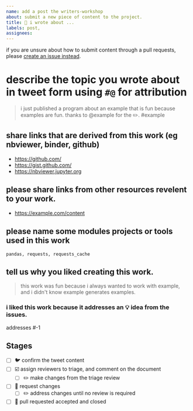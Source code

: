 ```yaml
---
name: add a post the writers-workshop
about: submit a new piece of content to the project.
title: 👀 i wrote about ...
labels: post,
assignees: 
---
```


if you are unsure about how to submit content through a pull requests, please [create an issue instead](https://github.com/Quansight/writers-workshop/issues/new?template=work.md).

# describe the topic you wrote about in tweet form using `#@` for attribution

> i just published a program about an example that is fun because examples are fun. thanks to @example for the ✏️. #example 

## share links that are derived from this work (eg nbviewer, binder, github)

* https://github.com/
* https://gist.github.com/
* https://nbviewer.jupyter.org
    
## please share links from other resources revelent to your work.

* https://example.com/content

## please name some modules projects or tools used in this work

    pandas, requests, requests_cache
    
## tell us why you liked creating this work.

> this work was fun because i always wanted to work with example, and i didn't know example generates examples.
> 

### i liked this work because it addresses an 💡 idea from the issues.

addresses #-1
  
## Stages

- [ ] 🐦 confirm the tweet content
- [ ] ☑️ assign reviewers to triage, and comment on the document
  - [ ] ✏️ make changes from the triage review
- [ ] 🤔 request changes
  - [ ] ✏️ address changes until no review is required
- [ ] 🚀 pull requested accepted and closed 
